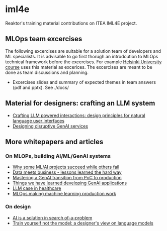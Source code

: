 # iml4e

Reaktor's training material contributions on ITEA IML4E project. 

## MLOps team excercises 

The following excercises are suitable for a solution team of developers and ML specialists. It is advisable to go first thorugh an introdcution to MLOps technical framework before the excercises. For example [Helsinki University course](https://studies.helsinki.fi/courses/course-unit/otm-995b4379-d234-4c64-bcf7-9981fc39ddfd/DATA11008) uses this material as excerices. The excercises are meant to be done as team discussions and planning. 

- Excercises slides and summary of expected themes in team answers (pdf and pptx).  See ./docs/   

## Material for designers: crafting an LLM system 

- [Crafting LLM powered interactions: design principles for natural language user interfaces](https://www.reaktor.com/articles/crafting-llm-powered-interactions-design-principles-for-natural-language-user-interfaces)
- [Designing disruptive GenAI services](https://www.reaktor.com/articles/designing-disruptive-genai-services)

## More whitepapers and articles  

### On MLOPs, building AI/ML/GenAI systems 

- [Why some ML/AI projects succeed while others fail](https://www.reaktor.com/articles/why-some-ai-projects-succeed-while-others-fail)
- [Data meets business - lessons learned the hard way](https://www.reaktor.com/articles/data-meets-business-lessons-learned-the-hard-way)
- [Mastering a GenAI transition from PoC to production](https://www.reaktor.com/whitepaper/mastering-a-genai-transition-from-poc-to-production)
- [Things we have learned developing GenAI applications](https://www.reaktor.com/articles/five-things-we-ve-learned-developing-genai-applications)
- [LLM case in healthcare](https://www.reaktor.com/articles/llms-are-turning-science-fiction-to-science-reality-a-case-in-healthcare)
- [MLOps making machine learning production work](https://www.reaktor.com/articles/mlops-making-machine-learning-production-work)

### On design 

- [AI is a solution in search of-a-problem](https://www.reaktor.com/articles/ai-is-a-solution-in-search-of-a-problem)
- [Train yourself not the model: a designer's view on language models](https://www.reaktor.com/articles/train-yourself-not-the-model-a-designer-s-view-on-language-models)
